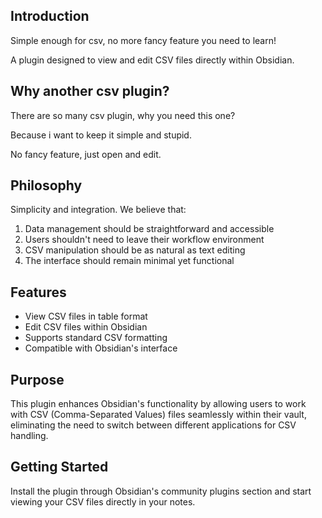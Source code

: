 
## Introduction

Simple enough for csv, no more fancy feature you need to learn!

A plugin designed to view and edit CSV files directly within Obsidian.

## Why another csv plugin?

There are so many csv plugin, why you need this one?

Because i want to keep it simple and stupid.

No fancy feature, just open and edit.

## Philosophy

Simplicity and integration. We believe that:

1. Data management should be straightforward and accessible
2. Users shouldn't need to leave their workflow environment
3. CSV manipulation should be as natural as text editing
4. The interface should remain minimal yet functional

## Features

- View CSV files in table format
- Edit CSV files within Obsidian
- Supports standard CSV formatting
- Compatible with Obsidian's interface

## Purpose

This plugin enhances Obsidian's functionality by allowing users to work with CSV (Comma-Separated Values) files seamlessly within their vault, eliminating the need to switch between different applications for CSV handling.

## Getting Started

Install the plugin through Obsidian's community plugins section and start viewing your CSV files directly in your notes.
